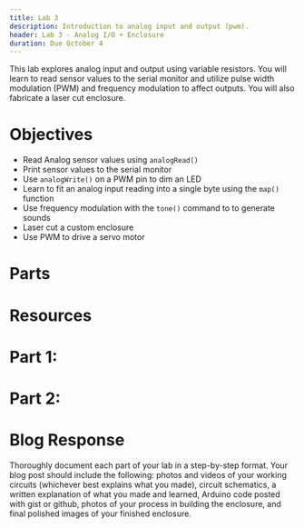 ```yaml
---
title: Lab 3
description: Introduction to analog input and output (pwm).
header: Lab 3 - Analog I/O + Enclosure
duration: Due October 4
---
```


This lab explores analog input and output using variable resistors. You will learn to read sensor values to the serial monitor and utilize pulse width modulation (PWM) and frequency modulation to affect outputs. You will also fabricate a laser cut enclosure.

# Objectives
+ Read Analog sensor values using `analogRead()`
+ Print sensor values to the serial monitor
+ Use `analogWrite()` on a PWM pin to dim an LED
+ Learn to fit an analog input reading into a single byte using the `map()` function
+ Use frequency modulation with the `tone()` command to to generate sounds
+ Laser cut a custom enclosure
+ Use PWM to drive a servo motor

# Parts


# Resources


# Part 1:

# Part 2:

# Blog Response
Thoroughly document each part of your lab in a step-by-step format. Your blog post should include the following: photos and videos of your working circuits (whichever best explains what you made), circuit schematics, a written explanation of what you made and learned, Arduino code posted with gist or github, photos of your process in building the enclosure, and final polished images of your finished enclosure.

<!--

<br>
<hr>
<hr>
<br>


### <span class="lab-sect">Resources</span>
+ Videos: [Analog Input 1](https://vimeo.com/86551311) and [Analog Input 2](https://vimeo.com/90534361)
+ Adafruit's guide to [Forse Sensitive Resistors (FSR)](https://learn.adafruit.com/force-sensitive-resistor-fsr)
+ [Analog Output - Tone](https://vimeo.com/93610177#t=1m22s)


### <span class="lab-sect">Part 1: Potentiometers</span>
Build a circuit with a potentiometer as the input, and an LED as the output. Use [`analogRead()`](https://www.arduino.cc/en/Reference/AnalogRead) for the incoming potentiometer value, and [`analogWrite()`](https://www.arduino.cc/en/Reference/AnalogWrite) to set the brightness of the LED.

**Setup the breadboard** <br> Connect a potentiometer to analog in pin 0 of the module, and an LED and a resistor to digital pin 9.

<br>
![Schematic - Analog Input](assets/lab3-01.png)
<br><br>

**Program the Module**

First, establish some global variables at the top of the program -
<pre>

	// declare a global constant
	// give the LED pin numbers a name

	// declare an int to hold the pot value

	// declare int for brightness value
	// used for writing PWM to LED

</pre>

In the setup() method -

<pre>
	void setup() {

	    // initialize serial

	    // set led pin as an output

	}
</pre>

In the main loop -
read the analog value using analogRead() and put the result into the variable that holds the analog value. Then divide the analog value by 4 to get it into a range from 0 to 255. Then use the analogWrite() command to face the LED. Finally, print out the brightness value to the serial monitor.

<pre>
	void loop() {

		//read value from the pot
		//put results into analogValue

		//fit analogValue into a byte
		//this is the brightness

		//PWM the LED with the
		//use brightness value

		//print brightness to serial monitor
	}
</pre>

When you run this code, the LED should dim up and down as you turn the pot, and the brightness value should be printed to the serial monitor.

<br>

### <span class="lab-sect">Part 2: Other Variable Resistors</span>

Build a circuit with at least 2 different variable resistors that output brightness values to two different colored LEDs. ***You should not use a potentiometer for this part.***

Build two voltage divider circuits that connect to A0 and A1, using ***variable resistors*** for R3 and R4 (try a photocell or an FSR). To both pin 9 and 10, connect a resistor + LED. Use different colors for LED1 and LED2.

<br>
![Schematic - Analog Input](assets/lab3-02.png)
<br><br>

The circuit above works for any **variable resistor**. It’s called a voltage divider. There are two voltage dividers, one on analog in 0 and one on analog in 1. The fixed resistor in each circuit should have the same order of magnitude as the variable resistor’s range. For example, if you’re using a flex sensor with a range of 50 – 100 kilohms, you might use a 47Kohm or a 100Kohm fixed resistor. If you’re using a force sensing resistor that goes from infinity ohms to 10 ohms, but most of its range is between 10Kohms and 10 ohms, you might use a 10Kohm fixed resistor.

In Part 1, you used a potentiometer as input which always gives the full range of analog values, which is 0 to 1023. You can divide this value by 4 to get a range of 0 to 255, which is the full output range of the `analogWrite()` command.

A voltage divider circuit, on the other hand, can’t give you the full range. The fixed resistor in the circuit limits the range. You’ll need to modify the code or the resistor if you want a different range.

**Use the serial monitor to find your sensor range.** Then use the [`map()`](https://www.arduino.cc/en/Reference/Map) function to map the *actual* range that the sensor gives as input to the range that the LED needs as output.

***A Note on soldering sensor leads*** - Flex sensors and force-sensing resistors melt very easily, so unless you are *extremely* quick with a soldering iron, it’s risky to solder directly to their leads (you run the risk of ruining the component). Here are three better solutions:

1. Use female to male jumper cables
2. Use screw terminals (if you have a row of three you can attach the fixed resistor as well)
3. Use wire wrapping wire and a wire wrapping tool

<img src="assets/lab3-fsrfemaleheaders.jpg" alt="Drawing" style="width: 250px;"/>&nbsp;&nbsp;&nbsp;
<img src="assets/lab3-fsrscrewterminals.jpg" alt="Drawing" style="width: 250px;"/>&nbsp;&nbsp;&nbsp;
<img src="assets/lab3-fsrwirewrap.jpg" alt="Drawing" style="width: 250px;"/>

<br>

### <span class="lab-sect">Part 3: Tone Output</span>

Connect two photoresistors to analog pin 0 in a voltage divider circuit as shown below. The 8-ohm speaker connects to pin 8 of the Arduino. You can use any digital I/O pin if you don’t like 8. The other end of the speaker connects to ground.

<br>
![Schematic - Tone](assets/lab3-03.png)
<br><br>

***NOTE*** - this is not the typical way that you would connect an analog sensor input since there is no fixed resistor. Together, the two photocells act as a voltage divider, and either sensor will affect the changing analog value. If you are using variable resistors that can both go to 0 ohms, you should connect a fixed resistor in series from the junction of the two resistors to the input, to avoid a short.

First, determine your range of input values:

<pre>
  void setup() {
    // initialize serial communications
  }

  void loop() {
    // read the analog input on A0
    // print it to the serial monitor
  }
</pre>

<br>

Next, map those values to our output to generate a tone. You will be using the [`tone()`](https://www.arduino.cc/reference/en/language/functions/advanced-io/tone/) function.

<pre>
  // declare int variable to store sensorReading
  // declare float variable for our frequency value

  void setup() {
    // initialize serial communications
  }

  void loop(){}
    // read the analog input on A0, set sensorReading to this value
    // print it to the serial monitor

    // map sensorReading to a an output between 100 and 1000, set frequency to this

    //change the pitch, play for 10ms - use tone()
  }
 </pre>

Upload the code and move your hands over the photocells, listening carefully to the frequency change. It will change from 100 Hz to 1000 HZ, because that’s what you set in the `map()` command. If you want to change the frequency range, change those two numbers. See if you can get it to play a little tune.

I encourage you to take it a bit further and see if you can play a little tune. You can look up frequency values and save those to an array, then iterate through the array as the input changes. Or, set a specific input range to a particular tone, maybe a scale. -->
